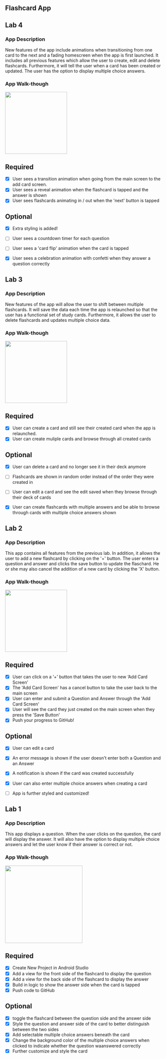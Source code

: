 ## Flashcard App
## Lab 4

### App Description
New features of the app include animations when transitioning from one card to the next and a fading homescreen when the app is first launched. It includes all previous features which allow the user to create, edit and delete flashcards. Furthermore, it will tell the user when a card has been created or updated. The user has the option to display multiple choice answers.

### App Walk-though

<img src="https://github.com/kfriday32/Flashcard/blob/master/Flashcard%20-%20Final%20Gif.gif" width=200><br>

## Required
- [X] User sees a transition animation when going from the main screen to the add card screen.
- [X] User sees a reveal animation when the flashcard is tapped and the answer is shown
- [X] User sees flashcards animating in / out when the 'next' button is tapped

## Optional
- [X] Extra styling is added!
- [ ] User sees a countdown timer for each question
- [ ] User sees a 'card flip' animation when the card is tapped
- [X] User sees a celebration animation with confetti when they answer a question correctly





## Lab 3

### App Description
New features of the app will allow the user to shift between multiple flashcards. It will save the data each time the app is
relaunched so that the user has a functional set of study cards. Furthermore, it allows the user to delete flashcards and updates multiple choice data.

### App Walk-though

<img src="https://github.com/kfriday32/Flashcard/raw/master/Lab3%20updated%20-%20gif.gif" width=200><br>

## Required
- [X] User can create a card and still see their created card when the app is relaunched.
- [X] User can create muliple cards and browse through all created cards

## Optional
- [X] User can delete a card and no longer see it in their deck anymore
- [ ] Flashcards are shown in random order instead of the order they were created in
- [ ] User can edit a card and see the edit saved when they browse through their deck of cards
- [X] User can create flashcards with multiple answers and be able to browse through cards with multiple choice answers shown

    



## Lab 2

### App Description
This app contains all features from the previous lab. In addition, it allows the user to add a new flashcard by clicking on the '+' button. The user enters a question and answer and clicks the save button to update the flaschard. He or she may also cancel the addition of a new card by clicking the 'X' button.

### App Walk-though
<img src="https://github.com/kfriday32/Flashcard/blob/master/Lab2%20updated%20-%20gif.gif" width=200><br>

## Required
- [X] User can click on a ‘+’ button that takes the user to new ‘Add Card Screen’
- [X] The 'Add Card Screen' has a cancel button to take the user back to the main screen
- [X] User can enter and submit a Question and Answer through the 'Add Card Screen'
- [X] User will see the card they just created on the main screen when they press the 'Save Button'
- [X] Push your progress to GitHub!

## Optional
- [X] User can edit a card
- [X] An error message is shown if the user doesn't enter both a Question and an Answer
- [X] A notification is shown if the card was created successfully
- [X] User can also enter multiple choice answers when creating a card
- [ ] App is further styled and customized!



## Lab 1

### App Description
This app displays a question. When the user clicks on the question, the card will display the answer.
It will also have the option to display multiple choice answers and let the user know if their answer
is correct or not.

### App Walk-though

<img src="https://github.com/kfriday32/Flashcard/raw/master/App_Updated%20-%20gif.gif" width="250"/>

## Required
- [X] Create New Project in Android Studio
- [X] Add a view for the front side of the flashcard to display the question
- [X] Add a view for the back side of the flashcard to display the answer
- [X] Build in logic to show the answer side when the card is tapped
- [X] Push code to GitHub
## Optional
- [X] toggle the flashcard between the question side and the answer side
- [X] Style the question and answer side of the card to better distinguish between the two sides
- [X] Add selectable multiple choice answers beneath the card
- [X] Change the background color of the multiple choice answers when clicked to indicate whether the question waanswered correctly
- [X] Further customize and style the card
